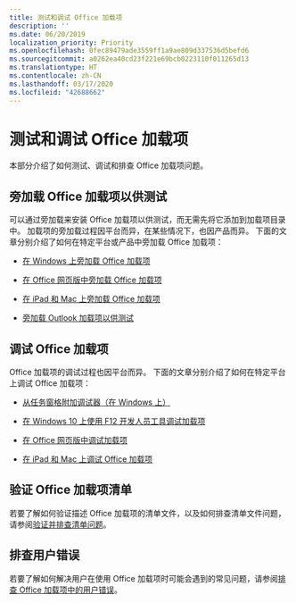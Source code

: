 ```yaml
---
title: 测试和调试 Office 加载项
description: ''
ms.date: 06/20/2019
localization_priority: Priority
ms.openlocfilehash: 0fec89479ade3559ff1a9ae809d337536d5befd6
ms.sourcegitcommit: a0262ea40cd23f221e69bcb0223110f011265d13
ms.translationtype: HT
ms.contentlocale: zh-CN
ms.lasthandoff: 03/17/2020
ms.locfileid: "42688662"
---
```

# <a name="test-and-debug-office-add-ins"></a>测试和调试 Office 加载项

本部分介绍了如何测试、调试和排查 Office 加载项问题。

## <a name="sideload-an-office-add-in-for-testing"></a>旁加载 Office 加载项以供测试

可以通过旁加载来安装 Office 加载项以供测试，而无需先将它添加到加载项目录中。 加载项的旁加载过程因平台而异，在某些情况下，也因产品而异。 下面的文章分别介绍了如何在特定平台或产品中旁加载 Office 加载项：

- [在 Windows 上旁加载 Office 加载项](create-a-network-shared-folder-catalog-for-task-pane-and-content-add-ins.md)

- [在 Office 网页版中旁加载 Office 加载项](sideload-office-add-ins-for-testing.md)

- [在 iPad 和 Mac 上旁加载 Office 加载项](sideload-an-office-add-in-on-ipad-and-mac.md)

- [旁加载 Outlook 加载项以供测试](../outlook/sideload-outlook-add-ins-for-testing.md)

## <a name="debug-an-office-add-in"></a>调试 Office 加载项

Office 加载项的调试过程也因平台而异。 下面的文章分别介绍了如何在特定平台上调试 Office 加载项：

- [从任务窗格附加调试器（在 Windows 上）](attach-debugger-from-task-pane.md)

- [在 Windows 10 上使用 F12 开发人员工具调试加载项](debug-add-ins-using-f12-developer-tools-on-windows-10.md)

- [在 Office 网页版中调试加载项](debug-add-ins-in-office-online.md)

- [在 iPad 和 Mac 上调试 Office 加载项](debug-office-add-ins-on-ipad-and-mac.md)

## <a name="validate-an-office-add-in-manifest"></a>验证 Office 加载项清单

若要了解如何验证描述 Office 加载项的清单文件，以及如何排查清单文件问题，请参阅[验证并排查清单问题](troubleshoot-manifest.md)。

## <a name="troubleshoot-user-errors"></a>排查用户错误

若要了解如何解决用户在使用 Office 加载项时可能会遇到的常见问题，请参阅[排查 Office 加载项中的用户错误](testing-and-troubleshooting.md)。
